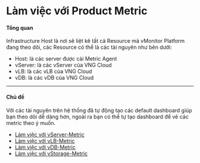 # Làm việc với Product Metric

#### Tổng quan <a href="#lamviecvoiproductmetric-tongquan" id="lamviecvoiproductmetric-tongquan"></a>

Infrastructure Host là nơi sẽ liệt kê tất cả Resource mà vMonitor Platform đang theo dõi, các Resource có thể là các tài nguyên như bên dưới:

* Host: là các server được cài Metric Agent
* vServer: là các vServer của VNG Cloud
* vLB: là các vLB của VNG Cloud
* vDB: là các vDB của VNG Cloud

***

#### Chủ đề <a href="#lamviecvoiproductmetric-chude" id="lamviecvoiproductmetric-chude"></a>

Với các tài nguyên trên hệ thống đã tự động tạo các default dashboard giúp bạn theo dõi dễ dàng hơn, ngoài ra bạn có thể tự tạo dashboard để vẽ các metric theo ý muốn.

* [Làm việc với vServer-Metric](lam-viec-voi-vserver-metric.md)
* [Làm việc với vLB-Metric](lam-viec-voi-vlb-metric.md)
* [Làm việc với vDB-Metric](lam-viec-voi-vdb-metric.md)
* [Làm việc với vStorage-Metric](lam-viec-voi-vstorage-metric.md)
